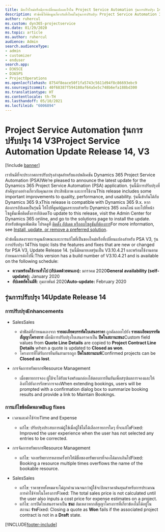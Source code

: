 ```yaml
---
title: มีอะไรใหม่หรือมีการเปลี่ยนแปลงอะไรใน Project Service Automation รุ่นการปรับปรุง 14 V3
description: หัวข้อนี้ให้ข้อมูลเกี่ยวกับสิ่งใหม่ในรุ่นการปรับปรุง Project Service Automation 14 V3
author: ruhercul
ms.custom: dyn365-projectservice
ms.date: 01/29/2020
ms.topic: article
ms.author: ruhercul
audience: Admin
search.audienceType:
- admin
- customizer
- enduser
search.app:
- D365CE
- D365PS
- ProjectOperations
ms.openlocfilehash: 8754f8eace50f1fa5743c5611d94f8c86693ebc9
ms.sourcegitcommit: 40f68387f594180af64a5e5c748b6efa188bd300
ms.translationtype: HT
ms.contentlocale: th-TH
ms.lasthandoff: 05/10/2021
ms.locfileid: "6006894"
---
```

# <a name="project-service-automation-update-release-14-v3"></a><span data-ttu-id="fad58-103">Project Service Automation รุ่นการปรับปรุง 14 V3</span><span class="sxs-lookup"><span data-stu-id="fad58-103">Project Service Automation Update Release 14, V3</span></span>

[!include [banner](../includes/psa-now-project-operations.md)]

<span data-ttu-id="fad58-104">เรายินดีที่จะประกาศการปรับปรุงล่าสุดสำหรับแอปพลิเคชัน Dynamics 365 Project Service Automation (PSA)</span><span class="sxs-lookup"><span data-stu-id="fad58-104">We’re pleased to announce the latest update for the Dynamics 365 Project Service Automation (PSA) application.</span></span> <span data-ttu-id="fad58-105">รุ่นนี้มีการปรับปรุงที่สำคัญบางอย่างเกี่ยวกับคุณภาพ ประสิทธิภาพ และการใช้งาน</span><span class="sxs-lookup"><span data-stu-id="fad58-105">This release includes some important improvements to quality, performance, and usability.</span></span> <span data-ttu-id="fad58-106">รุ่นนี้เข้ากันได้กับ Dynamics 365 9.x</span><span class="sxs-lookup"><span data-stu-id="fad58-106">This release is compatible with Dynamics 365 9.x.</span></span> <span data-ttu-id="fad58-107">หากต้องการอัปเดตเป็นรุ่นนี้ ให้ไปที่ศูนย์ผู้ดูแลระบบสำหรับ Dynamics 365 ออนไลน์ และไปที่หน้าโซลูชันเพื่อติดตั้งการอัปเดต</span><span class="sxs-lookup"><span data-stu-id="fad58-107">To update to this release, visit the Admin Center for Dynamics 365 online, and go to the solutions page to install the update.</span></span> <span data-ttu-id="fad58-108">สำหรับข้อมูลเพิ่มเติม โปรดดูที่ [ติดตั้ง อัปเดต หรือลบโซลูชันที่ต้องการ](/power-platform/admin/install-remove-preferred-solution)</span><span class="sxs-lookup"><span data-stu-id="fad58-108">For more information, see [Install, update, or remove a preferred solution](/power-platform/admin/install-remove-preferred-solution).</span></span>

<span data-ttu-id="fad58-109">หัวข้อนี้แสดงรายการคุณลักษณะและการแก้ไขที่เป็นของใหม่หรือที่เปลี่ยนแปลงสำหรับ PSA V3, รุ่นการปรับปรุง 14</span><span class="sxs-lookup"><span data-stu-id="fad58-109">This topic lists the features and fixes that are new or changed for PSA V3, Update Release 14.</span></span> <span data-ttu-id="fad58-110">รุ่นนี้มีหมายเลขรุ่นเป็น V3.10.4.21 และพร้อมใช้งานตามกำหนดการต่อไปนี้:</span><span class="sxs-lookup"><span data-stu-id="fad58-110">This version has a build number of V3.10.4.21 and is available on the following schedule:</span></span>

- <span data-ttu-id="fad58-111">**ความพร้อมใช้งานทั่วไป (อัปเดตด้วยตนเอง):** มกราคม 2020</span><span class="sxs-lookup"><span data-stu-id="fad58-111">**General availability (self-update):** January 2020</span></span>
- <span data-ttu-id="fad58-112">**อัปเดตอัตโนมัติ:** กุมภาพันธ์ 2020</span><span class="sxs-lookup"><span data-stu-id="fad58-112">**Auto-update:** February 2020</span></span>

## <a name="update-release-14"></a><span data-ttu-id="fad58-113">รุ่นการปรับปรุง 14</span><span class="sxs-lookup"><span data-stu-id="fad58-113">Update Release 14</span></span>

### <a name="enhancements"></a><span data-ttu-id="fad58-114">การปรับปรุง</span><span class="sxs-lookup"><span data-stu-id="fad58-114">Enhancements</span></span>

- <span data-ttu-id="fad58-115">Sales</span><span class="sxs-lookup"><span data-stu-id="fad58-115">Sales</span></span>

     - <span data-ttu-id="fad58-116">ค่าฟิลด์ที่กำหนดเองจาก **รายละเอียดบรรทัดใบเสนอราคา** ถูกคัดลอกไปยัง **รายละเอียดบรรทัดสัญญาโครงการ** เมื่อมีการปรับปรุงใบเสนอราคาเป็น **ปิดในสถานะชนะ**</span><span class="sxs-lookup"><span data-stu-id="fad58-116">Custom field values from **Quote Line Details** are copied to **Project Contract Line Details** when a quote is updated to **Closed as won**.</span></span>
     - <span data-ttu-id="fad58-117">โครงการที่ได้รับการยืนยันสามารถถูก **ปิดในสถานะแพ้**</span><span class="sxs-lookup"><span data-stu-id="fad58-117">Confirmed projects can be **Closed as lost**.</span></span>

- <span data-ttu-id="fad58-118">การจัดการทรัพยากร</span><span class="sxs-lookup"><span data-stu-id="fad58-118">Resource Management</span></span>

     - <span data-ttu-id="fad58-119">เมื่อขยายการจอง ผู้ใช้จะได้รับแจ้งพร้อมกล่องโต้ตอบการยืนยันเพื่อสรุปผลการจองและให้ลิงก์ไปยังการรักษาการจอง</span><span class="sxs-lookup"><span data-stu-id="fad58-119">When extending bookings, users will be prompted with a confirmation dialog box to summarize booking results and provide a link to Maintain Bookings.</span></span>


### <a name="bug-fixes"></a><span data-ttu-id="fad58-120">การแก้ไขข้อผิดพลาด</span><span class="sxs-lookup"><span data-stu-id="fad58-120">Bug fixes</span></span>

- <span data-ttu-id="fad58-121">เวลาและค่าใช้จ่าย</span><span class="sxs-lookup"><span data-stu-id="fad58-121">Time and Expense</span></span>

     - <span data-ttu-id="fad58-122">แก้ไข: ปรับปรุงประสบการณ์ผู้ใช้เมื่อผู้ใช้ไม่ได้เลือกรายการใดๆ ที่จะแก้ไข</span><span class="sxs-lookup"><span data-stu-id="fad58-122">Fixed: Improved the user experience when the user has not selected any entries to be corrected.</span></span>

- <span data-ttu-id="fad58-123">การจัดการทรัพยากร</span><span class="sxs-lookup"><span data-stu-id="fad58-123">Resource Management</span></span>

     - <span data-ttu-id="fad58-124">แก้ไข: จองทรัพยากรหลายครั้งทำให้มีชื่อของทรัพยากรที่จองได้มากเกินไป</span><span class="sxs-lookup"><span data-stu-id="fad58-124">Fixed: Booking a resource multiple times overflows the name of the bookable resource.</span></span>

- <span data-ttu-id="fad58-125">Sales</span><span class="sxs-lookup"><span data-stu-id="fad58-125">Sales</span></span>

     - <span data-ttu-id="fad58-126">แก้ไข: ราคาขายทั้งหมดจะไม่ถูกคำนวณจนกว่าผู้ใช้จะป้อนราคาต้นทุนสำหรับการประมาณการค่าใช้จ่ายในโครงการ</span><span class="sxs-lookup"><span data-stu-id="fad58-126">Fixed: The total sales price is not calculated until the user also inputs a cost price for expense estimates on a project.</span></span>
     - <span data-ttu-id="fad58-127">แก้ไข: การปิดใบเสนอราคาเป็น **ชนะ** ล้มเหลวหากสัญญาโครงการที่เกี่ยวข้องไม่ได้อยู่ในสถานะ **ร่าง**</span><span class="sxs-lookup"><span data-stu-id="fad58-127">Fixed: Closing a quote as **Won** fails if the associated project contract is not in a **Draft** state.</span></span>



[!INCLUDE[footer-include](../includes/footer-banner.md)]
